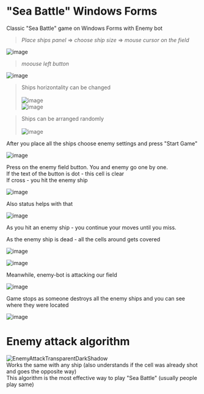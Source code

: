 # "Sea Battle" Windows Forms
Classic "Sea Battle" game on Windows Forms with Enemy bot

> *Place ships panel* => *choose ship size* => *mouse cursor on the field*

![image](https://user-images.githubusercontent.com/111363234/205208661-8c191fac-0f5f-4828-b15f-07611fa2db8e.png)

> *moouse left button*

![image](https://user-images.githubusercontent.com/111363234/205208823-f3327c16-c121-4d5b-8182-6a796878feaf.png)

> Ships horizontality can be changed <br /> <br />
![image](https://user-images.githubusercontent.com/111363234/205208967-d10b8f29-e66f-4c9a-8147-33f61f01f185.png) <br />
![image](https://user-images.githubusercontent.com/111363234/205208984-6e86da1c-7458-46c1-91e2-e99007d69d18.png) <br />

> Ships can be arranged randomly <br /> <br />
![image](https://user-images.githubusercontent.com/111363234/205209269-c927bd74-653e-4f27-93c8-a8092d3621d5.png)

After you place all the ships choose enemy settings and press "Start Game"

![image](https://user-images.githubusercontent.com/111363234/205209496-fa32a483-32c4-4cb7-8076-79a4ef576701.png)

Press on the enemy field button. You and enemy go one by one. <br />
If the text of the button is dot - this cell is clear <br />
If cross - you hit the enemy ship

![image](https://user-images.githubusercontent.com/111363234/205210176-bdb95f8f-42e8-4a2d-93dd-af9b8d8bfff8.png)

Also status helps with that

![image](https://user-images.githubusercontent.com/111363234/205210209-139caa90-2075-4448-ad82-0b44f22a760d.png)

As you hit an enemy ship - you continue your moves until you miss.

As the enemy ship is dead - all the cells around gets covered

![image](https://user-images.githubusercontent.com/111363234/205210360-96f9751d-58a8-4a10-b747-39ba5ceb3ed9.png)

![image](https://user-images.githubusercontent.com/111363234/205210376-eadcc339-4027-41f0-86ab-5496235c537f.png)

Meanwhile, enemy-bot is attacking our field

![image](https://user-images.githubusercontent.com/111363234/205210557-3b03fdf9-acb7-4d98-900c-45030238bc0b.png)

Game stops as someone destroys all the enemy ships and you can see where they were located

![image](https://user-images.githubusercontent.com/111363234/205210651-2c50fc15-1bff-4c64-b8bf-a57bfaf3fc66.png)




# Enemy attack algorithm

![EnemyAttackTransparentDarkShadow](https://user-images.githubusercontent.com/111363234/205208423-ea1800c2-4437-42e5-936c-216f3fc9a110.png) <br />
Works the same with any ship (also understands if the cell was already shot and goes the opposite way) <br />
This algorithm is the most effective way to play "Sea Battle" (usually people play same) <br />
